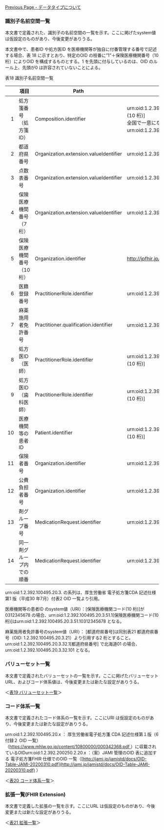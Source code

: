 [Previous Page - データタイプについて](datatype.html)

### 識別子名前空間一覧
本文書で定義された、識別子の名前空間の一覧を示す。ここに掲げたsystem値は仮設定のものがあり、今後変更がありうる。

本文書中で、患者ID や処方医ID を医療機関等が独自に付番管理する番号で記述する場合、表 18 に示すとおり、特定のOID の枝番に”1”＋保険医療機関番号（10 桁）によりOID を構成するものとする。1 を先頭に付与しているのは、OID のルール上、先頭が0 は許容されていないことによる。

表18 識別子名前空間一覧


||項目|Path|system値（URI）|
|--:|--|--|--|
|1|処方箋番号（処方箋ID）|Composition.identifier|urn:oid:1.2.392.100495.20.3.11.1[保険医療機関コード(10 桁)]<br>全国で⼀意になる発番ルールにもとづく場合にはurn:oid:1.2.392.100495.20.3.11 とする。|
|2|都道府県番号|Organization.extension.valueIdentifier|urn:oid:1.2.392.100495.20.3.21|
|3|点数表番号|Organization.extension.valueIdentifier|urn:oid:1.2.392.100495.20.3.22|
|4|保険医療機関番号（7 桁）|Organization.extension.valueIdentifier|urn:oid:1.2.392.100495.20.3.23|
|5|保険医療機関番号（10 桁）|Organization.identifier|http://jpfhir.jp/fhir/ePrescription/InsuranceInstitutionNo|
|6|医籍登録番号|PractitionerRole.identifier|urn:oid:1.2.392.100495.20.3.31|
|7|麻薬施用者免許番号|Practitioner.qualification.identifier|urn:oid:1.2.392.100495.20.3.32.1[都道府県番号]|
|8|処方医ID（医師）|PractitionerRole.identifier|urn:oid:1.2.392.100495.20.3.41.1[保険医療機関コード(10 桁)]|
|9|処方医ID（歯科医師）|PractitionerRole.identifier|urn:oid:1.2.392.100495.20.3.42.1[保険医療機関コード(10 桁)]|
|10|医療機関等の患者ID|Patient.identifier|urn:oid:1.2.392.100495.20.3.51.1[保険医療機関コード(10 桁)]|
|11|保険者番号|Organization.identifier|urn:oid:1.2.392.100495.20.3.61|
|12|公費負担者番号|Organization.identifier|urn:oid:1.2.392.100495.20.3.71|
|13|剤グループ番号|MedicationRequest.identifier|urn:oid:1.2.392.100495.20.3.81|
|14|同一剤グループ内での順番|MedicationRequest.identifier|urn:oid:1.2.392.100495.20.3.82|

urn:oid:1.2.392.100495.20.3. の系列は、厚生労働省 電子処方箋CDA 記述仕様第1 版（平成30 年7月）付表2 OID 一覧より引用。

医療機関等の患者ID のsystem値（URI）：[保険医療機関コード(10 桁)]が0312345678 の場合、urn:oid:1.2.392.100495.20.3.51.1[保険医療機関コード(10 桁)]はurn:oid:1.2.392.100495.20.3.51.10312345678 となる。

麻薬施用者免許番号のsystem値（URI）： [都道府県番号]は同別表21 都道府県番号（OID: 1.2.392.100495.20.3.21）より引用する2 桁とすること。urn:oid:1.2.392.100495.20.3.32.1[都道府県番号] で北海道01 の場合、urn:oid:1.2.392.100495.20.3.32.101 となる。

### バリューセット一覧
本文書で定義されたバリューセットの一覧を示す。ここに掲げたバリューセットURL、およびコード体系値は、今後変更または新たな設定がありうる。

＜[表19 バリューセット一覧](https://trifolia-fhir.lantanagroup.com/igs/lantana_hapi_r4/jp-ePrescription/artifacts.html#%E7%94%A8%E8%AA%9E-%E3%83%90%E3%83%AA%E3%83%A5%E3%83%BC%E3%82%BB%E3%83%83%E3%83%88)＞

### コード体系一覧
本文書で定義されたコード体系の一覧を示す。ここにURI は仮設定のものがあり、今後変更または新たな設定がありうる。

urn:oid:1.2.392.100495.20.x ： 厚生労働省電子処方箋 CDA 記述仕様第１版（6付録２ OID 一覧）（[https://www.mhlw.go.jp/content/10800000/000342368.pdf ](https://www.mhlw.go.jp/content/10800000/000342368.pdf )）に収載されているOIDurn:oid:1.2.392.200250.2.20.x ：（案）JAMI 管理のOID 表に追加する 電子処方箋FHIR 仕様でのOID 一覧（[http://jami.jp/jamistd/docs/OID-Table-JAMI-20200310.pdf](http://jami.jp/jamistd/docs/OID-Table-JAMI-20200310.pdf) ）

＜[表20 コード体系一覧](https://trifolia-fhir.lantanagroup.com/igs/lantana_hapi_r4/jp-ePrescription/artifacts.html#%E7%94%A8%E8%AA%9E-%E3%82%B3%E3%83%BC%E3%83%89%E3%82%B7%E3%82%B9%E3%83%86%E3%83%A0)＞

### 拡張一覧(FHIR Extension)
本文書で定義した拡張の一覧を示す。ここにURL は仮設定のものがあり、今後変更または新たな設定がありうる。

＜[表21 拡張一覧](https://trifolia-fhir.lantanagroup.com/igs/lantana_hapi_r4/jp-ePrescription/artifacts.html#%E6%A7%8B%E9%80%A0-%E6%8B%A1%E5%BC%B5%E3%81%AE%E5%AE%9A%E7%BE%A9)＞

